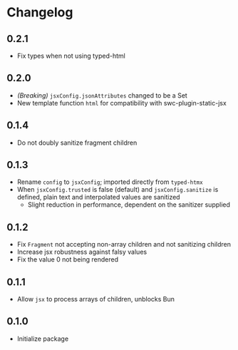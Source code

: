 # Changelog

## 0.2.1

- Fix types when not using typed-html

## 0.2.0

- _(Breaking)_ `jsxConfig.jsonAttributes` changed to be a Set
- New template function `html` for compatibility with swc-plugin-static-jsx

## 0.1.4

- Do not doubly sanitize fragment children

## 0.1.3

- Rename `config` to `jsxConfig`; imported directly from `typed-htmx`
- When `jsxConfig.trusted` is false (default) and `jsxConfig.sanitize` is
  defined, plain text and interpolated values are sanitized
  - Slight reduction in performance, dependent on the sanitizer supplied

## 0.1.2

- Fix `Fragment` not accepting non-array children and not sanitizing children
- Increase jsx robustness against falsy values
- Fix the value 0 not being rendered

## 0.1.1

- Allow `jsx` to process arrays of children, unblocks Bun

## 0.1.0

- Initialize package
